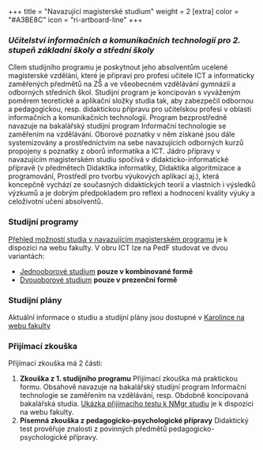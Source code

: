 +++
title = "Navazující magisterské studium"
weight = 2
[extra]
color = "#A3BE8C"
icon = "ri-artboard-line"
+++

### *Učitelství informačních a komunikačních technologií pro 2. stupeň základní školy a střední školy*
Cílem studijního programu je poskytnout jeho absolventům ucelené magisterské vzdělání, které je připraví pro profesi učitele ICT a informaticky zaměřených předmětů na ZŠ a ve všeobecném vzdělávání gymnázií a odborných středních škol. Studijní program je koncipován s vyváženým poměrem teoretické a aplikační složky studia tak, aby zabezpečil odbornou a pedagogickou, resp. didaktickou přípravu pro učitelskou profesi v oblasti informačních a komunikačních technologií. Program bezprostředně navazuje na bakalářský studijní program Informační technologie se zaměřením na vzdělávání. Oborové poznatky v něm získané jsou dále systemizovány a prostřednictvím na sebe navazujících odborných kurzů propojeny s poznatky z oborů informatika a ICT. Jádro přípravy v navazujícím magisterském studiu spočívá v didakticko-informatické přípravě (v předmětech Didaktika informatiky, Didaktika algoritmizace a programování, Prostředí pro tvorbu výukových aplikací aj.), která koncepčně vychází ze současných didaktických teorií a vlastních i výsledků výzkumů a je dobrým předpokladem pro reflexi a hodnocení kvality výuky a celoživotní učení absolventů.

### Studijní programy
[Přehled možností studia v navazujícím magisterském programu][programy] je k dispozici na webu fakulty.
V obru ICT lze na PedF studovat ve dvou variantách:

- [Jednooborové studium][jednoobor] **pouze v kombinované formě**
- [Dvouoborové studium][dvouobor] **pouze v prezenční formě**

### Studijní plány

Aktuální informace o studiu a studijní plány jsou dostupné v [Karolince na webu fakulty][karolinka]

### Přijímací zkouška
Přijímací zkouška má 2 části:
1. **Zkouška z 1. studijního programu** Přijímací zkouška má praktickou formu. Obsahově navazuje na bakalářský studijní program Informační technologie se zaměřením na vzdělávání, resp. Obdobně koncipovaná bakalářská studia. [Ukázka přijímacího testu k NMgr studiu][test] je k dispozici na webu fakulty.
2. **Písemná zkouška z pedagogicko-psychologické přípravy** Didaktický test prověřuje znalosti z povinných předmětů pedagogicko-psychologické přípravy.


[karolinka]: https://pedf.cuni.cz/PEDF-216.html
[test]: https://pedf.cuni.cz/PEDF-1495-version1-it_nmgr.pdf
[jednoobor]: https://is.cuni.cz/studium/prijimacky/index.php?do=detail_obor&id_obor=28951
[dvouobor]: https://pedf.cuni.cz/PEDF-1186.html
[programy]: https://pedf.cuni.cz/PEDF-1117.html

